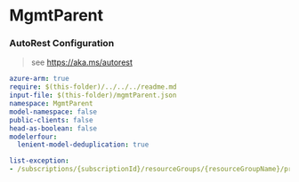 # MgmtParent

### AutoRest Configuration

> see https://aka.ms/autorest

``` yaml
azure-arm: true
require: $(this-folder)/../../../readme.md
input-file: $(this-folder)/mgmtParent.json
namespace: MgmtParent
model-namespace: false
public-clients: false
head-as-boolean: false
modelerfour:
  lenient-model-deduplication: true

list-exception:
- /subscriptions/{subscriptionId}/resourceGroups/{resourceGroupName}/providers/Microsoft.Compute/hostGroups/{hostGroupName}
```

